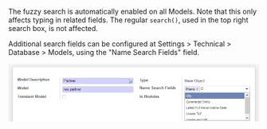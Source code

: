 The fuzzy search is automatically enabled on all Models. Note that this
only affects typing in related fields. The regular `search()`, used in
the top right search box, is not affected.

Additional search fields can be configured at Settings \> Technical \>
Database \> Models, using the "Name Search Fields" field.

![](https://raw.githubusercontent.com/OCA/server-tools/11.0/base_name_search_improved/images/image1.png)
